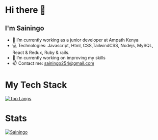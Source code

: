 # Hi there 👋
## I'm Sainingo

- 🔭 I’m currently working as a junior developer at Ampath Kenya
- 💻 Technologies: Javascript, Html, CSS,TailwindCSS, Nodejs, MySQL, React & Redux, Ruby & rails.
- 🌱 I’m currently working on improving my skills
- 📫 Contact me: sainingo254@gmail.com




# My Tech Stack
[![Top Langs](https://github-readme-stats.vercel.app/api/top-langs/?username=sainingo)](https://github.com/sainingo/github-readme-stats)




# Stats
[![Sainingo](https://github-readme-stats.vercel.app/api?username=sainingo&show_icons=true&theme=radical)](https://github.com/sainingo/github-readme-stats)



<!--
**sainingo/sainingo** is a ✨ _special_ ✨ repository because its `README.md` (this file) appears on your GitHub profile.

Here are some ideas to get you started:

- 🔭 I’m currently working on ...
- 🌱 I’m currently learning ...
- 👯 I’m looking to collaborate on ...
- 🤔 I’m looking for help with ...
- 💬 Ask me about ...
- 📫 How to reach me: ...
- 😄 Pronouns: ...
- ⚡ Fun fact: ...
-->
